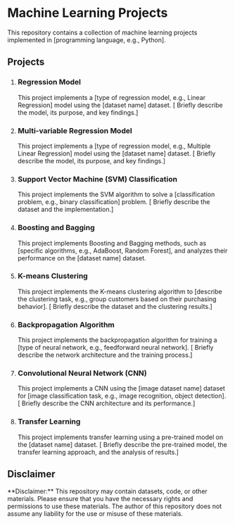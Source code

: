 <!DOCTYPE html>
<html>
<head>
  <title>Machine Learning Projects</title>
</head>
<body>

  <h1>Machine Learning Projects</h1>

  <p>This repository contains a collection of machine learning projects implemented in [programming language, e.g., Python].</p>

  <h2>Projects</h2>
  <ol>
    <li><h3>Regression Model</h3>
      <p>This project implements a [type of regression model, e.g., Linear Regression] model using the [dataset name] dataset. 
      [ Briefly describe the model, its purpose, and key findings.]</p>
    </li>
    <li><h3>Multi-variable Regression Model</h3>
      <p>This project implements a [type of regression model, e.g., Multiple Linear Regression] model using the [dataset name] dataset. 
      [ Briefly describe the model, its purpose, and key findings.]</p>
    </li>
    <li><h3>Support Vector Machine (SVM) Classification</h3>
      <p>This project implements the SVM algorithm to solve a [classification problem, e.g., binary classification] problem. 
      [ Briefly describe the dataset and the implementation.]</p>
    </li>
    <li><h3>Boosting and Bagging</h3>
      <p>This project implements Boosting and Bagging methods, such as [specific algorithms, e.g., AdaBoost, Random Forest], 
      and analyzes their performance on the [dataset name] dataset.</p>
    </li>
    <li><h3>K-means Clustering</h3>
      <p>This project implements the K-means clustering algorithm to [describe the clustering task, e.g., group customers based on their purchasing behavior]. 
      [ Briefly describe the dataset and the clustering results.]</p>
    </li>
    <li><h3>Backpropagation Algorithm</h3>
      <p>This project implements the backpropagation algorithm for training a [type of neural network, e.g., feedforward neural network]. 
      [ Briefly describe the network architecture and the training process.]</p>
    </li>
    <li><h3>Convolutional Neural Network (CNN)</h3>
      <p>This project implements a CNN using the [image dataset name] dataset for [image classification task, e.g., image recognition, object detection]. 
      [ Briefly describe the CNN architecture and its performance.]</p>
    </li>
    <li><h3>Transfer Learning</h3>
      <p>This project implements transfer learning using a pre-trained model on the [dataset name] dataset. 
      [ Briefly describe the pre-trained model, the transfer learning approach, and the analysis of results.]</p>
    </li>
  </ol>

  <h2>Disclaimer</h2>
  <p>
    **Disclaimer:** This repository may contain datasets, code, or other materials. 
    Please ensure that you have the necessary rights and permissions to use these materials. 
    The author of this repository does not assume any liability for the use or misuse of these materials.
  </p>

</body>
</html>
